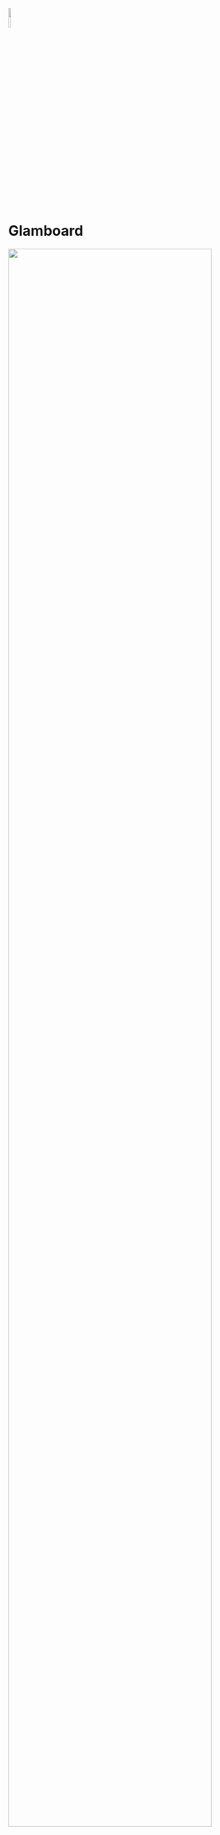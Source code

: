 <p><img src="https://github.com/Mespeet/Glamboard/assets/70283394/7bccef83-a28d-483b-a70f-35353906a35e" width="10%" /></p>
<h1>Glamboard</h1>
<img src="https://github.com/Mespeet/Glamboard/assets/70283394/1e01352d-8340-4802-8eac-de4d8b61c285" width="90%" />

